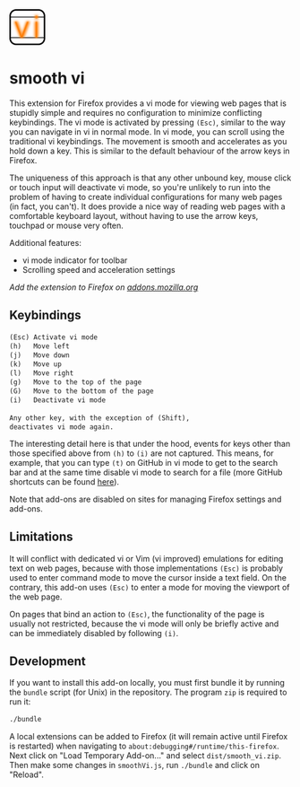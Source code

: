 <img src="smooth_vi_128.png" height="64">

# smooth vi

This extension for Firefox provides a vi mode for viewing web pages that is stupidly simple and requires no configuration to minimize conflicting keybindings. The vi mode is activated by pressing `(Esc)`, similar to the way you can navigate in vi in normal mode. In vi mode, you can scroll using the traditional vi keybindings. The movement is smooth and accelerates as you hold down a key. This is similar to the default behaviour of the arrow keys in Firefox.

The uniqueness of this approach is that any other unbound key, mouse click or touch input will deactivate vi mode, so you're unlikely to run into the problem of having to create individual configurations for many web pages (in fact, you can't). It does provide a nice way of reading web pages with a comfortable keyboard layout, without having to use the arrow keys, touchpad or mouse very often. 

Additional features:

* vi mode indicator for toolbar
* Scrolling speed and acceleration settings

*Add the extension to Firefox on [addons.mozilla.org](https://addons.mozilla.org/firefox/addon/smooth-vi/)*

## Keybindings

```text
(Esc) Activate vi mode
(h)   Move left
(j)   Move down
(k)   Move up
(l)   Move right
(g)   Move to the top of the page
(G)   Move to the bottom of the page
(i)   Deactivate vi mode

Any other key, with the exception of (Shift),
deactivates vi mode again.
```
The interesting detail here is that under the hood, events
for keys other than those specified above from `(h)` to `(i)`
are not captured. This means, for example, that you can type `(t)`
on GitHub in vi mode to get to the search bar and at the same time
disable vi mode to search for a file
(more GitHub shortcuts can be found [here](https://docs.github.com/en/get-started/accessibility/keyboard-shortcuts)).

Note that add-ons are disabled on sites for managing Firefox settings and add-ons.

## Limitations

It will conflict with dedicated vi or Vim (vi improved) emulations for editing text on web pages, because with those implementations `(Esc)` is probably used to enter command mode to move the cursor inside a text field. On the contrary, this add-on uses `(Esc)` to enter a mode for moving the viewport of the web page.

On pages that bind an action to `(Esc)`, the functionality of the page is usually not restricted, because the vi mode will only be briefly active and can be immediately disabled by following `(i)`.

## Development

If you want to install this add-on locally, you must first bundle it by running the `bundle` script (for Unix) in the repository. The program `zip` is required to run it: 

```sh
./bundle
```

A local extensions can be added to Firefox (it will remain active until Firefox is restarted) when navigating to `about:debugging#/runtime/this-firefox`. Next click on "Load Temporary Add-on..." and select `dist/smooth_vi.zip`. Then make some changes in `smoothVi.js`, run `./bundle` and click on "Reload".
